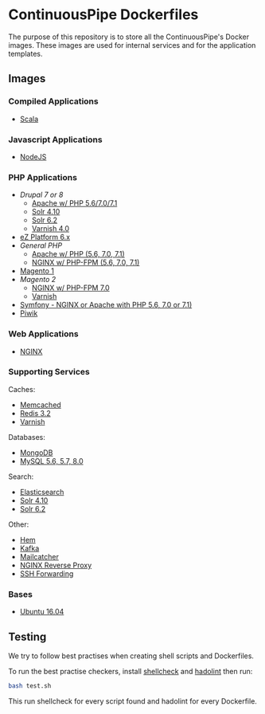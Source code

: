 # ContinuousPipe Dockerfiles

The purpose of this repository is to store all the ContinuousPipe's Docker images. These images are used for
internal services and for the application templates.

## Images

### Compiled Applications

- [Scala](scala-base/1.0/)

### Javascript Applications

- [NodeJS](nodejs/)

### PHP Applications

- *Drupal 7 or 8*
    - [Apache w/ PHP 5.6/7.0/7.1](drupal/)
    - [Solr 4.10](drupal8-solr/4.10/)
    - [Solr 6.2](drupal8-solr/6.2/)
    - [Varnish 4.0](drupal8-varnish/4.0/)
- [eZ Platform 6.x](ez/6.x/)
- *General PHP*
    - [Apache w/ PHP (5.6, 7.0, 7.1)](php/apache/)
    - [NGINX w/ PHP-FPM (5.6, 7.0, 7.1)](php/nginx/)
- [Magento 1](magento1/)
- *Magento 2*
    - [NGINX w/ PHP-FPM 7.0](magento2/)
    - [Varnish](magento2-varnish/4.0/)
- [Symfony - NGINX or Apache with PHP 5.6, 7.0 or 7.1)](symfony/)
- [Piwik](piwik/)

### Web Applications

- [NGINX](nginx/)

### Supporting Services

Caches:
- [Memcached](memcached/)
- [Redis 3.2](redis/3.2/)
- [Varnish](varnish/)

Databases:
- [MongoDB](mongodb/)
- [MySQL 5.6, 5.7, 8.0](mysql/)

Search:
- [Elasticsearch](elasticsearch/)
- [Solr 4.10](solr/4.10/)
- [Solr 6.2](solr/6.2/)

Other:
- [Hem](hem/)
- [Kafka](kafka/)
- [Mailcatcher](mailcatcher/)
- [NGINX Reverse Proxy](nginx-reverse-proxy/)
- [SSH Forwarding](ssh-forward/)

### Bases

- [Ubuntu 16.04](ubuntu/16.04/)

## Testing

We try to follow best practises when creating shell scripts and Dockerfiles.

To run the best practise checkers, install [shellcheck](https://github.com/koalaman/shellcheck) and
[hadolint](https://github.com/lukasmartinelli/hadolint) then run:

```bash
bash test.sh
```

This run shellcheck for every script found and hadolint for every Dockerfile.
